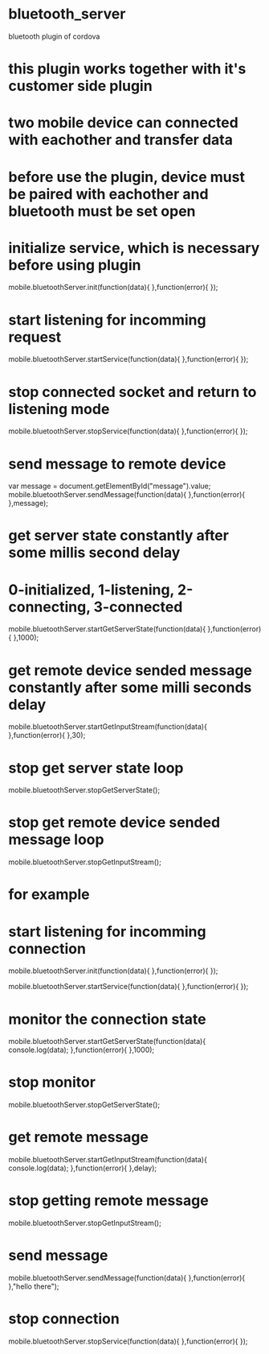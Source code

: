# bluetooth_server
bluetooth plugin of cordova
# this plugin works together with it's customer side plugin
# two mobile device can connected with eachother and transfer data
# before use the plugin, device must be paired with eachother and bluetooth must be set open

# initialize service, which is necessary before using plugin
mobile.bluetoothServer.init(function(data){
			},function(error){
			});

# start listening for incomming request
mobile.bluetoothServer.startService(function(data){
},function(error){
});

# stop connected socket and return to listening mode
mobile.bluetoothServer.stopService(function(data){
},function(error){
});

# send message to remote device
var message = document.getElementById("message").value;
mobile.bluetoothServer.sendMessage(function(data){
},function(error){
},message);

# get server state constantly after some millis second delay
# 0-initialized, 1-listening, 2-connecting, 3-connected
mobile.bluetoothServer.startGetServerState(function(data){
},function(error){
},1000);

# get remote device sended message constantly after some milli seconds delay
mobile.bluetoothServer.startGetInputStream(function(data){
},function(error){
},30);

# stop get server state loop
mobile.bluetoothServer.stopGetServerState();

# stop get remote device sended message loop
mobile.bluetoothServer.stopGetInputStream();



# for example

# start listening for incomming connection
mobile.bluetoothServer.init(function(data){
			},function(error){
			});
      
mobile.bluetoothServer.startService(function(data){
},function(error){
});

# monitor the connection state
mobile.bluetoothServer.startGetServerState(function(data){
    console.log(data);
},function(error){
},1000);

# stop monitor
mobile.bluetoothServer.stopGetServerState();

# get remote message
mobile.bluetoothServer.startGetInputStream(function(data){
    console.log(data);
},function(error){
},delay);

# stop getting remote message
mobile.bluetoothServer.stopGetInputStream();

# send message
mobile.bluetoothServer.sendMessage(function(data){
},function(error){
},"hello there");

# stop connection
mobile.bluetoothServer.stopService(function(data){
},function(error){
});
